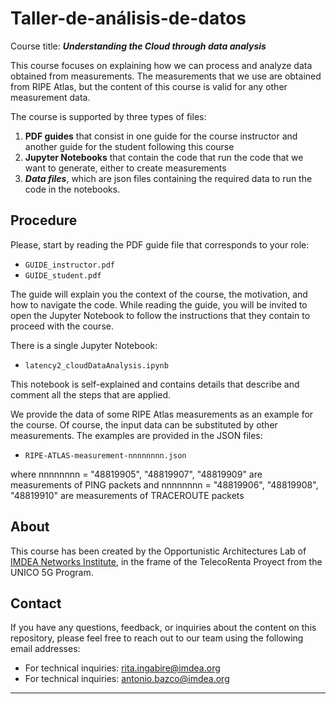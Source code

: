 # Taller-de-análisis-de-datos

Course title: ***Understanding the Cloud through data analysis***

This course focuses on explaining how we can process and analyze data obtained from measurements. The measurements that we use are obtained from RIPE Atlas, but the content of this course is valid for any other measurement data.

The course is supported by three types of files: 
1. **PDF guides** that consist in one guide for the course instructor and another guide for the student following this course 
2. **Jupyter Notebooks** that contain the code that run the code that we want to generate, either to create measurements 
3. ***Data files***, which are json files containing the required data to run the code in the notebooks.

## Procedure


Please, start by reading the PDF guide file that corresponds to your role:


+ `GUIDE_instructor.pdf`
+ `GUIDE_student.pdf`


The guide will explain you the context of the course, the motivation, and how to navigate the code. 
While reading the guide, you will be invited to open the Jupyter Notebook to follow the instructions that they contain to proceed with the course. 


There is a single Jupyter Notebook:

+ `latency2_cloudDataAnalysis.ipynb`

This notebook is self-explained and contains details that describe and comment all the steps that are applied. 

We provide the data of some RIPE Atlas measurements as an example for the course. Of course, the input data can be substituted by other measurements. The examples are provided in the JSON files: 

- `RIPE-ATLAS-measurement-nnnnnnnn.json`

where nnnnnnnn = "48819905", "48819907", "48819909" are measurements of PING packets 
and   nnnnnnnn = "48819906", "48819908", "48819910" are measurements of TRACEROUTE packets


## About


This course has been created by the Opportunistic Architectures Lab of [IMDEA Networks Institute](https://networks.imdea.org "Developing the Science of Networks"), in the frame of the TelecoRenta Proyect from the UNICO 5G Program.        


## Contact


If you have any questions, feedback, or inquiries about the content on this repository, please feel free to reach out to our team using the following email addresses:


- For technical inquiries: [rita.ingabire@imdea.org](mailto:rita.ingabire@imdea.org)
- For technical inquiries: [antonio.bazco@imdea.org](mailto:antonio.bazco@imdea.org)




---
